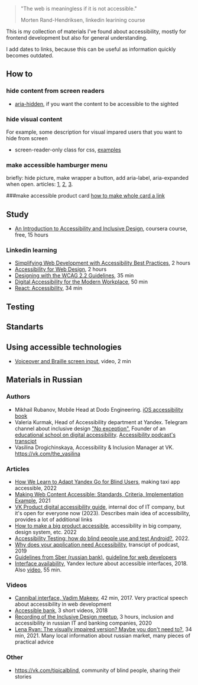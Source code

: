 > "The web is meaningless if it is not accessible."
> 
> Morten Rand-Hendriksen, linkedin learining course

This is my collection of materials I've found about accessibility, mostly for frontend development but also for general understanding. 

I add dates to links, because this can be useful as information quickly becomes outdated.

## How to

### hide content from screen readers
* [aria-hidden](https://a11y-101.com/development/aria-hidden), if you want the content to be accessible to the sighted


### hide visual content 
For example, some description for visual impared users that you want to hide from screen
* screen-reader-only class for css, [examples](https://github.com/LinkedInLearning/simplifying-web-development-with-accessibility-best-practices-2883015/blob/main/03_02/index.html)

### make accessible hamburger menu 
briefly: hide picture, make wrapper a button, add aria-label, aria-expanded when open.
articles: [1](https://uxdesign.cc/create-an-accessible-hamburger-menu-869b0301cfd7), [2](https://medium.com/@linlinghao/accessibility-for-hamburger-menu-a37fa9617a89), [3](https://www.accede-web.com/en/guidelines/rich-interface-components/hamburger-menu/).

###make accessible product card
[how to make whole card a link](https://css-tricks.com/block-links-the-search-for-a-perfect-solution/)


## Study
- [An Introduction to Accessibility and Inclusive Design](https://www.coursera.org/learn/accessibility), coursera course, free, 15 hours
### Linkedin learning
- [Simplifying Web Development with Accessibility Best Practices](https://www.linkedin.com/learning/simplifying-web-development-with-accessibility-best-practices?u=106534538), 2 hours
- [Accessibility for Web Design](https://www.linkedin.com/learning/accessibility-for-web-design?u=106534538), 2 hours
- [Designing with the WCAG 2.2 Guidelines](https://www.linkedin.com/learning/designing-with-the-wcag-2-2-guidelines?u=106534538), 35 min
- [Digital Accessibility for the Modern Workplace](https://www.linkedin.com/learning/digital-accessibility-for-the-modern-workplace?u=106534538), 50 min
- [React: Accessibility](https://www.linkedin.com/learning/react-accessibility?u=106534538), 34 min

## Testing

## Standarts

## Using accessible technologies
- [Voiceover and Braille screen input](https://www.youtube.com/watch?v=wueLXCbm_KY), video, 2 min

## Materials in Russian 

### Authors
- Mikhail Rubanov, Mobile Head at Dodo Engineering. [iOS accessibility book](https://rubanov.dev/a11y-book/)
- Valeria Kurmak, Head of Accessibility department at Yandex. Telegram channel about inclusive design ["No exception"](t.me/No_Exception), Founder of an [educational school on digital accessibility](AccessibilityUnity.com/en/). [Accessibility podcast's transcipt](https://medium.com/@Valeria.kurmak)
- Vasilina Drogichinskaya, Accessibility & Inclusion Manager at VK. https://vk.com/the_vasilina


### Articles

- [How We Learn to Adapt Yandex Go for Blind Users](https://habr.com/ru/company/yandex/blog/660663/), making taxi app accessible, 2022
- [Making Web Content Accessible: Standards, Criteria, Implementation Example](https://habr.com/ru/company/ispring/blog/564446/), 2021 
- [VK Product digital accessibility guide](https://maildesign.notion.site/VK-ddea4f40f2bb4f56a774ba34946c999b), internal doc of IT company, but it's open for everyone now (2023). Describes main idea of accessibility, provides a lot of additional links
- [How to make a big product accessible](https://habr.com/ru/company/wrike/blog/668268/?mkt_tok=OTk5LUROWC0yNjUAAAGFTfalLtos6EYhg37-x7gQUrkjzA4exzuMp4l0-M0pCHgyGN8oA8P5ScICbVvGgsNwpGF5qRE_mLNsonZgq3fSV1BIDBZjSX9CZp6fmtyhE8xR3SI), accessibility in big company, design system, etc. 2022
- [Accessibility Testing: how do blind people use and test Android?](https://vk.com/@testpool-accessibility-testing-kak-nezryachie-polzuutsya-android), 2022.
- [Why does your application need Accessibility](https://habr.com/ru/company/oleg-bunin/blog/466629/), transcipt of podcast, 2019
- [Guidelines from Sber (russian bank)](https://www.sberbank.ru/common/img/uploaded/redirected/person/digital_guideline2/assets/index.html), [guideline for web developers](https://www.sberbank.ru/common/img/uploaded/redirected/person/digital_guideline2/assets/dev_web.html)
- [Interface availability](https://habr.com/ru/company/yandex/blog/424879/), Yandex lecture about accessible interfaces, 2018. Also [video](https://www.youtube.com/watch?v=36SkjSZhNY0), 55 min.

### Videos
- [Cannibal interface, Vadim Makeev](https://www.youtube.com/watch?v=ssJsjGZE2sc), 42 min, 2017. Very practical speech about accessibility in web development
- [Accessible bank](https://www.youtube.com/playlist?list=PLQQ2oZWvIQCghnNH_yE94k8zi2Rs3rmqB), 3 short videos, 2018
- [Recording of the Inclusive Design meetup](https://www.youtube.com/watch?v=WT615ggoJPg), 3 hours, inclusion and accessibility in russian IT and banking companies, 2020
- [Lena Ryan: The visually impaired version? Maybe you don't need to?](https://www.youtube.com/watch?v=F8RZTWeaDnY), 34 min, 2021. Many local information about russian market, many pieces of practical advice

### Other
- https://vk.com/tipicalblind, community of blind people, sharing their stories

